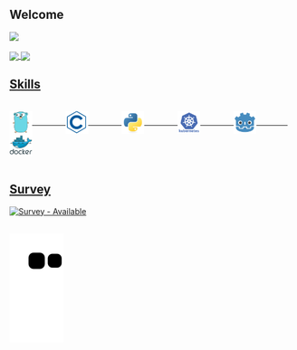 ## Welcome
![](https://komarev.com/ghpvc/?username=DeanHnter)
</br>

 <div>
  <a href="https://github.com/DeanHnter">
   <img align="center" height="170" src="https://github-readme-stats-sigma-five.vercel.app/api/top-langs/?username=DeanHnter&layout=compact&langs_count=16&theme=merko"/>
  <img align="center" src="https://github-readme-stats-sigma-five.vercel.app/api?username=DeanHnter&show_icons=true&theme=merko&include_all_commits=true&count_private=true&hide=issues"/>
</div>
 
 ## Skills
<div style="display: inline_block"><br>
  <img height="40" align="center" alt="Erica-Ruby" height="30" width="40" src="https://raw.githubusercontent.com/devicons/devicon/master/icons/go/go-original.svg">
 &nbsp;&nbsp;&nbsp;&nbsp;&nbsp;&nbsp;&nbsp;&nbsp;&nbsp;&nbsp;&nbsp;&nbsp;&nbsp;
  <img height="40" align="center" alt="Erica-Js" height="30" width="40" src="https://raw.githubusercontent.com/devicons/devicon/master/icons/c/c-line.svg">
 &nbsp;&nbsp;&nbsp;&nbsp;&nbsp;&nbsp;&nbsp;&nbsp;&nbsp;&nbsp;&nbsp;&nbsp;&nbsp;
  <img height="40" align="center" alt="Erica-React" height="30" width="40" src="https://raw.githubusercontent.com/devicons/devicon/master/icons/python/python-original.svg">
 &nbsp;&nbsp;&nbsp;&nbsp;&nbsp;&nbsp;&nbsp;&nbsp;&nbsp;&nbsp;&nbsp;&nbsp;&nbsp;
  <img height="40" align="center" alt="Erica-Redux" height="30" width="40" src="https://raw.githubusercontent.com/devicons/devicon/master/icons/kubernetes/kubernetes-plain-wordmark.svg">
 &nbsp;&nbsp;&nbsp;&nbsp;&nbsp;&nbsp;&nbsp;&nbsp;&nbsp;&nbsp;&nbsp;&nbsp;&nbsp;
  <img height="40" align="center" alt="Erica-HTML" height="30" width="40" src="https://raw.githubusercontent.com/devicons/devicon/master/icons//godot/godot-original.svg">
 &nbsp;&nbsp;&nbsp;&nbsp;&nbsp;&nbsp;&nbsp;&nbsp;&nbsp;&nbsp;&nbsp;&nbsp;&nbsp;
  <img height="40" align="center" alt="Erica-CSS" height="30" width="40" src="https://raw.githubusercontent.com/devicons/devicon/master/icons/docker/docker-original-wordmark.svg">
</div>
  
</br>

## Survey 
<div> 
<a href="https://uow-survey.onlinesurveys.ac.uk/code-comment-evaluation-survey-n1"><img src="https://img.shields.io/badge/Survey-Available-2ea44f" alt="Survey - Available"></a>
 </br>
</br>

 
  ![Snake animation](https://github.com/DeanHnter/DeanHnter/blob/output/github-contribution-grid-snake.svg)
 
</div>
